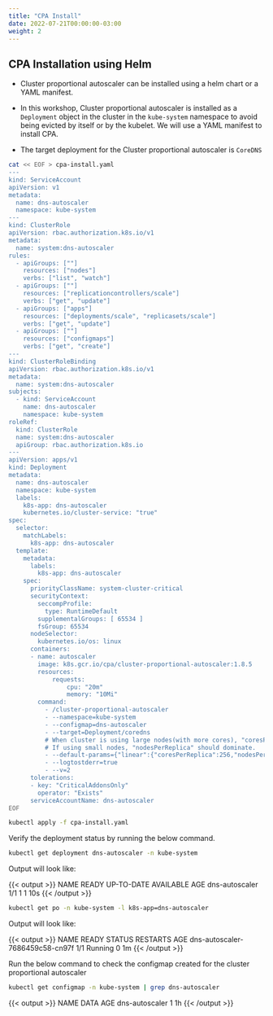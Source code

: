 ```yaml
---
title: "CPA Install"
date: 2022-07-21T00:00:00-03:00
weight: 2
---
```


## CPA Installation using Helm

* Cluster proportional autoscaler can be installed using a helm chart or a YAML manifest.

* In this workshop, Cluster proportional autoscaler is installed as a `Deployment` object in the cluster in the `kube-system` namespace to avoid being evicted by itself or by the kubelet. We will use a YAML manifest to install CPA.

* The target deployment for the Cluster proportional autoscaler is `CoreDNS`

```bash
cat << EOF > cpa-install.yaml
---
kind: ServiceAccount
apiVersion: v1
metadata:
  name: dns-autoscaler
  namespace: kube-system
---
kind: ClusterRole
apiVersion: rbac.authorization.k8s.io/v1
metadata:
  name: system:dns-autoscaler
rules:
  - apiGroups: [""]
    resources: ["nodes"]
    verbs: ["list", "watch"]
  - apiGroups: [""]
    resources: ["replicationcontrollers/scale"]
    verbs: ["get", "update"]
  - apiGroups: ["apps"]
    resources: ["deployments/scale", "replicasets/scale"]
    verbs: ["get", "update"]
  - apiGroups: [""]
    resources: ["configmaps"]
    verbs: ["get", "create"]
---
kind: ClusterRoleBinding
apiVersion: rbac.authorization.k8s.io/v1
metadata:
  name: system:dns-autoscaler
subjects:
  - kind: ServiceAccount
    name: dns-autoscaler
    namespace: kube-system
roleRef:
  kind: ClusterRole
  name: system:dns-autoscaler
  apiGroup: rbac.authorization.k8s.io
---
apiVersion: apps/v1
kind: Deployment
metadata:
  name: dns-autoscaler
  namespace: kube-system
  labels:
    k8s-app: dns-autoscaler
    kubernetes.io/cluster-service: "true"
spec:
  selector:
    matchLabels:
      k8s-app: dns-autoscaler
  template:
    metadata:
      labels:
        k8s-app: dns-autoscaler
    spec:
      priorityClassName: system-cluster-critical
      securityContext:
        seccompProfile:
          type: RuntimeDefault
        supplementalGroups: [ 65534 ]
        fsGroup: 65534
      nodeSelector:
        kubernetes.io/os: linux
      containers:
      - name: autoscaler
        image: k8s.gcr.io/cpa/cluster-proportional-autoscaler:1.8.5
        resources:
            requests:
                cpu: "20m"
                memory: "10Mi"
        command:
          - /cluster-proportional-autoscaler
          - --namespace=kube-system
          - --configmap=dns-autoscaler
          - --target=Deployment/coredns
          # When cluster is using large nodes(with more cores), "coresPerReplica" should dominate.
          # If using small nodes, "nodesPerReplica" should dominate.
          - --default-params={"linear":{"coresPerReplica":256,"nodesPerReplica":16,"preventSinglePointFailure":true,"includeUnschedulableNodes":true}}
          - --logtostderr=true
          - --v=2
      tolerations:
      - key: "CriticalAddonsOnly"
        operator: "Exists"
      serviceAccountName: dns-autoscaler
EOF
```

```bash
kubectl apply -f cpa-install.yaml
```

Verify the deployment status by running the below command.

```bash
kubectl get deployment dns-autoscaler -n kube-system
```
Output will look like:

{{< output >}}
NAME             READY   UP-TO-DATE   AVAILABLE   AGE
dns-autoscaler   1/1     1            1           10s
{{< /output >}}

```bash
kubectl get po -n kube-system -l k8s-app=dns-autoscaler
```

Output will look like:

{{< output >}}
NAME                              READY   STATUS    RESTARTS   AGE
dns-autoscaler-7686459c58-cn97f   1/1     Running   0          1m
{{< /output >}}

Run the below command to check the configmap created for the cluster proportional autoscaler

```bash
kubectl get configmap -n kube-system | grep dns-autoscaler
```
{{< output >}}
NAME                                 DATA   AGE
dns-autoscaler                       1      1h
{{< /output >}}
